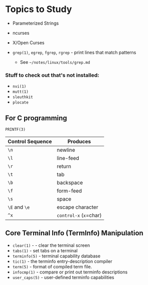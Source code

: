 
# Topics to Study

* Parameterized Strings
* ncurses
* X/Open Curses

* `grep(1)`, `egrep`, `fgrep`, `rgrep` - print lines that match patterns
    * See `~/notes/linux/tools/grep.md`

### Stuff to check out that's not installed: 
* `nvi(1)`
* `mutt(1)`
* `sleuthkit`
* `plocate`


## For C programming
`PRINTF(3)`

| Control Sequence | Produces              |
|------------------|-----------------------|
|       `\n`       |    newline            |
|       `\l`       |    line-feed          |
|       `\r`       |    return             |
|       `\t`       |    tab                |
|       `\b`       |    backspace          |
|       `\f`       |    form-feed          |
|       `\s`       |    space              |
|  `\E` and `\e`   | escape character      |
|      `^x`        |`control-x` (`x`=char) |






## Core Terminal Info (TermInfo) Manipulation
* `clear(1)` - - clear the terminal screen
* `tabs(1)` - set tabs on a terminal
* `terminfo(5)` - terminal capability database
* `tic(1)` - the terminfo entry-description compiler
* `term(5)` - format of compiled term file.
* `infocmp(1)` - compare or print out terminfo descriptions
* `user_caps(5)` - user-defined terminfo capabilities



